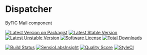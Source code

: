# Dispatcher
ByTIC Mail component

[![Latest Version on Packagist](https://img.shields.io/packagist/v/bytic/mail.svg?style=flat-square)](https://packagist.org/packages/bytic/mail)
[![Latest Stable Version](https://poser.pugx.org/bytic/mail/v/stable)](https://packagist.org/packages/bytic/mail)
[![Latest Unstable Version](https://poser.pugx.org/bytic/mail/v/unstable)](https://packagist.org/packages/bytic/mail)
[![Software License](https://img.shields.io/badge/license-MIT-brightgreen.svg?style=flat-square)](LICENSE)
[![Total Downloads](https://img.shields.io/packagist/dt/bytic/mail.svg?style=flat-square)](https://packagist.org/packages/bytic/mail)

[![Build Status](https://img.shields.io/travis/bytic/mail/master.svg?style=flat-square)](https://travis-ci.org/bytic/framework)
[![SensioLabsInsight](https://insight.sensiolabs.com/projects/92329f47-7940-4b14-91e9-45330b887bdd/mini.png)](https://insight.sensiolabs.com/projects/92329f47-7940-4b14-91e9-45330b887bdd)
[![Quality Score](https://img.shields.io/scrutinizer/g/bytic/mail.svg?style=flat-square)](https://scrutinizer-ci.com/g/bytic/mail)
[![StyleCI](https://styleci.io/repos/137460496/shield?branch=master)](https://styleci.io/repos/137460496)

